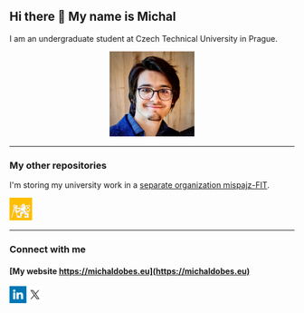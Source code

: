 ## Hi there 👋 My name is Michal
<p align="left">
I am an undergraduate student at Czech Technical University in Prague.
</p>
<p align="center">
<img src="https://github.com/mishpajz/mishpajz/blob/main/img/profilepic.png" width=150>
</p>

---

### My other repositories
I'm storing my university work in a [separate organization mispajz-FIT](https://github.com/mishpajz-FIT).

<a href="https://github.com/mishpajz-FIT"><img src="https://github.com/mishpajz-FIT/.github/blob/master/img/fitdrawnicon.png" width=40></a>

---

### Connect with me

#### **[My website https://michaldobes.eu](https://michaldobes.eu)**
<p>
<a href="https://www.linkedin.com/in/mishpajz/"><img align="left" src="https://github.com/edent/SuperTinyIcons/blob/master/images/svg/linkedin.svg" width=30></a>
<a href="https://twitter.com/mishpajz"><img align="left" src="https://github.com/edent/SuperTinyIcons/blob/master/images/svg/x.svg" width=30></a>
<br>
</p>
<br>

